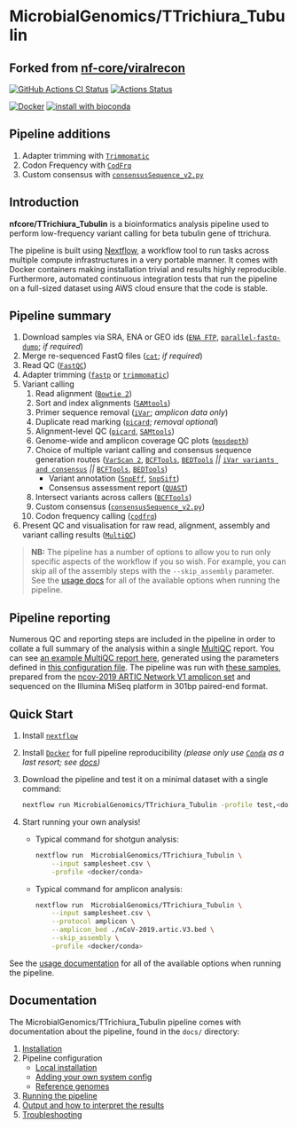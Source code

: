 # MicrobialGenomics/TTrichiura_Tubulin

## Forked from [nf-core/viralrecon](https://github.com/nf-core/viralrecon)

[![GitHub Actions CI Status](https://github.com/MicrobialGenomics/TTrichiura_Tubulin/workflows/nf-core%20CI%20amplicon/badge.svg)](https://github.com/MicrobialGenomics/TTrichiura_Tubulin/actions)
[![Actions Status](https://github.com/MicrobialGenomics/TTrichiura_Tubulin/workflows/nf-core%20linting/badge.svg)](https://github.com/MicrobialGenomics/TTrichiura_Tubulin/actions)

[![Docker](https://img.shields.io/docker/automated/microbialgenomics/TTrichiura_Tubulin.svg)](https://hub.docker.com/r/microbialgenomics/TTrichiura_Tubulin)
[![install with bioconda](https://img.shields.io/badge/install%20with-bioconda-brightgreen.svg)](http://bioconda.github.io/)

## Pipeline additions

1. Adapter trimming with [`Trimmomatic`](http://www.usadellab.org/cms/index.php?page=trimmomatic)
2. Codon Frequency with [`CodFrq`](https://github.com/hivdb/codfreq)
3. Custom consensus with [`consensusSequence_v2.py`](bin/consensusSequence_v2.py)

## Introduction

**nfcore/TTrichiura_Tubulin** is a bioinformatics analysis pipeline used to perform low-frequency variant calling for beta tubulin gene of ttrichura. 

The pipeline is built using [Nextflow](https://www.nextflow.io), a workflow tool to run tasks across multiple compute infrastructures in a very portable manner. It comes with Docker containers making installation trivial and results highly reproducible. Furthermore, automated continuous integration tests that run the pipeline on a full-sized dataset using AWS cloud ensure that the code is stable.

## Pipeline summary

1. Download samples via SRA, ENA or GEO ids ([`ENA FTP`](https://ena-docs.readthedocs.io/en/latest/retrieval/file-download.html), [`parallel-fastq-dump`](https://github.com/rvalieris/parallel-fastq-dump); *if required*)
2. Merge re-sequenced FastQ files ([`cat`](http://www.linfo.org/cat.html); *if required*)
3. Read QC ([`FastQC`](https://www.bioinformatics.babraham.ac.uk/projects/fastqc/))
4. Adapter trimming ([`fastp`](https://github.com/OpenGene/fastp) or [`trimmomatic`](http://www.usadellab.org/cms/index.php?page=trimmomatic))
5. Variant calling
    1. Read alignment ([`Bowtie 2`](http://bowtie-bio.sourceforge.net/bowtie2/index.shtml))
    2. Sort and index alignments ([`SAMtools`](https://sourceforge.net/projects/samtools/files/samtools/))
    3. Primer sequence removal ([`iVar`](https://github.com/andersen-lab/ivar); *amplicon data only*)
    4. Duplicate read marking ([`picard`](https://broadinstitute.github.io/picard/); *removal optional*)
    5. Alignment-level QC ([`picard`](https://broadinstitute.github.io/picard/), [`SAMtools`](https://sourceforge.net/projects/samtools/files/samtools/))
    6. Genome-wide and amplicon coverage QC plots ([`mosdepth`](https://github.com/brentp/mosdepth/))
    7. Choice of multiple variant calling and consensus sequence generation routes ([`VarScan 2`](http://dkoboldt.github.io/varscan/), [`BCFTools`](http://samtools.github.io/bcftools/bcftools.html), [`BEDTools`](https://github.com/arq5x/bedtools2/) *||* [`iVar variants and consensus`](https://github.com/andersen-lab/ivar) *||* [`BCFTools`](http://samtools.github.io/bcftools/bcftools.html), [`BEDTools`](https://github.com/arq5x/bedtools2/))
        * Variant annotation ([`SnpEff`](http://snpeff.sourceforge.net/SnpEff.html), [`SnpSift`](http://snpeff.sourceforge.net/SnpSift.html))
        * Consensus assessment report ([`QUAST`](http://quast.sourceforge.net/quast))
    8. Intersect variants across callers ([`BCFTools`](http://samtools.github.io/bcftools/bcftools.html))
    9. Custom consensus ([`consensusSequence_v2.py`](bin/consensusSequence_v2.py))
    10. Codon frequency calling ([`codfrq`](https://github.com/hivdb/codfreq))
6. Present QC and visualisation for raw read, alignment, assembly and variant calling results ([`MultiQC`](http://multiqc.info/))

> **NB:** The pipeline has a number of options to allow you to run only specific aspects of the workflow if you so wish.
For example, you can skip all of the assembly steps with the `--skip_assembly` parameter.
See the [usage docs](docs/usage.md) for all of the available options when running the pipeline.

## Pipeline reporting

Numerous QC and reporting steps are included in the pipeline in order to collate a full summary of the analysis within a single [MultiQC](https://multiqc.info/) report. You can see [an example MultiQC report here](https://raw.githack.com/MicrobialGenomics/viralrecon/master/docs/html/multiqc_report.html), generated using the parameters defined in [this configuration file](https://github.com/nf-core/viralrecon/blob/master/conf/test_full.config). The pipeline was run with [these samples](https://zenodo.org/record/3735111), prepared from the [ncov-2019 ARTIC Network V1 amplicon set](https://artic.network/ncov-2019) and sequenced on the Illumina MiSeq platform in 301bp paired-end format.

## Quick Start

1. Install [`nextflow`](https://nf-co.re/usage/installation)

2. Install [`Docker`](https://docs.docker.com/engine/installation/) for full pipeline reproducibility _(please only use [`Conda`](https://conda.io/miniconda.html) as a last resort; see [docs](https://nf-co.re/usage/configuration#basic-configuration-profiles))_

3. Download the pipeline and test it on a minimal dataset with a single command:

    ```bash
    nextflow run MicrobialGenomics/TTrichiura_Tubulin -profile test,<docker/conda>
    ```

4. Start running your own analysis!

    * Typical command for shotgun analysis:

        ```bash
        nextflow run  MicrobialGenomics/TTrichiura_Tubulin \
            --input samplesheet.csv \
            -profile <docker/conda>
        ```

    * Typical command for amplicon analysis:

        ```bash
        nextflow run  MicrobialGenomics/TTrichiura_Tubulin \
            --input samplesheet.csv \
            --protocol amplicon \
            --amplicon_bed ./nCoV-2019.artic.V3.bed \
            --skip_assembly \
            -profile <docker/conda>
        ```

See the [usage documentation](docs/usage.md) for all of the available options when running the pipeline.

## Documentation

The  MicrobialGenomics/TTrichiura_Tubulin pipeline comes with documentation about the pipeline, found in the `docs/` directory:

1. [Installation](https://nf-co.re/usage/installation)
2. Pipeline configuration
    * [Local installation](https://nf-co.re/usage/local_installation)
    * [Adding your own system config](https://nf-co.re/usage/adding_own_config)
    * [Reference genomes](docs/usage.md#reference-genomes)
3. [Running the pipeline](docs/usage.md)
4. [Output and how to interpret the results](docs/output.md)
5. [Troubleshooting](https://nf-co.re/usage/troubleshooting)
